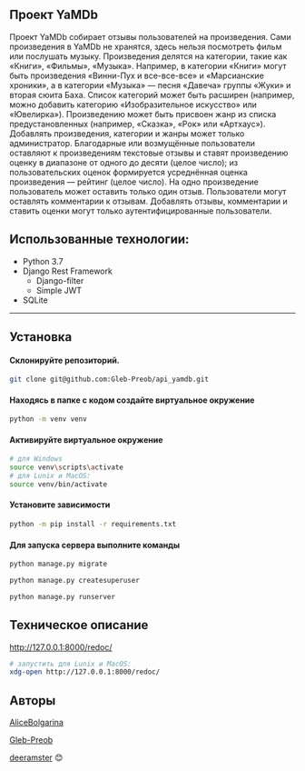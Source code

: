 ## Проект YaMDb

Проект YaMDb собирает отзывы пользователей на произведения. Сами произведения в YaMDb не хранятся, здесь нельзя посмотреть фильм или послушать музыку.
Произведения делятся на категории, такие как «Книги», «Фильмы», «Музыка». Например, в категории «Книги» могут быть произведения «Винни-Пух и все-все-все» и «Марсианские хроники», а в категории «Музыка» — песня «Давеча» группы «Жуки» и вторая сюита Баха. Список категорий может быть расширен (например, можно добавить категорию «Изобразительное искусство» или «Ювелирка»). 
Произведению может быть присвоен жанр из списка предустановленных (например, «Сказка», «Рок» или «Артхаус»). 
Добавлять произведения, категории и жанры может только администратор.
Благодарные или возмущённые пользователи оставляют к произведениям текстовые отзывы и ставят произведению оценку в диапазоне от одного до десяти (целое число); из пользовательских оценок формируется усреднённая оценка произведения — рейтинг (целое число). На одно произведение пользователь может оставить только один отзыв.
Пользователи могут оставлять комментарии к отзывам.
Добавлять отзывы, комментарии и ставить оценки могут только аутентифицированные пользователи.

## Использованные технологии: 
* Python 3.7
* Django Rest Framework
  - Django-filter
  - Simple JWT
* SQLite
***

## Установка
#### Склонируйте репозиторий. 

```sh
git clone git@github.com:Gleb-Preob/api_yamdb.git
```
#### Находясь в папке с кодом создайте виртуальное окружение 

```sh
python -m venv venv
```
#### Активируйте виртуальное окружение

```sh
# для Windows
source venv\scripts\activate
# для Lunix и MacOS:
source venv/bin/activate
```

#### Установите зависимости 

```sh
python -m pip install -r requirements.txt
```

#### Для запуска сервера выполните команды

```sh
python manage.py migrate
```
```sh
python manage.py createsuperuser
```
```sh
python manage.py runserver
```

## Техническое описание

http://127.0.0.1:8000/redoc/

   ```bash
   # запустить для Lunix и MacOS:
   xdg-open http://127.0.0.1:8000/redoc/
   ```

## Авторы
[AliceBolgarina](https://github.com/AliceBolgarina)

[Gleb-Preob](https://github.com/Gleb-Preob)

[deeramster](https://github.com/deeramster) :blush:
